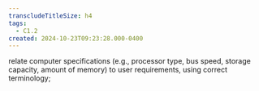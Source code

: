 ```yaml
---
transcludeTitleSize: h4
tags:
  - C1.2
created: 2024-10-23T09:23:28.000-0400
---
```

relate computer specifications (e.g., processor type, bus speed, storage capacity, amount of memory) to user requirements, using correct terminology; 